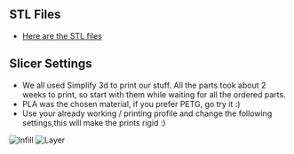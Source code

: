 ## STL Files
* [Here are the STL files](./STL-Files)

## Slicer Settings
* We all used Simplify 3d to print our stuff. All the parts took about 2 weeks to print, so start with them while waiting for all the ordered parts.
* PLA was the chosen material, if you prefer PETG, go try it :)
* Use your already working / printing profile and change the following settings,this will make the prints rigid :)

![Infill](https://github.com/SimFeedback/SimFeedback-AC-Servo/blob/master/Docs/S3D_Infill.jpg)
![Layer](https://github.com/SimFeedback/SimFeedback-AC-Servo/blob/master/Docs/S3D_Layer.jpg)